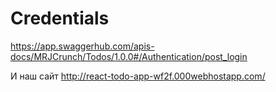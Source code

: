 # Credentials
https://app.swaggerhub.com/apis-docs/MRJCrunch/Todos/1.0.0#/Authentication/post_login

И наш сайт http://react-todo-app-wf2f.000webhostapp.com/
